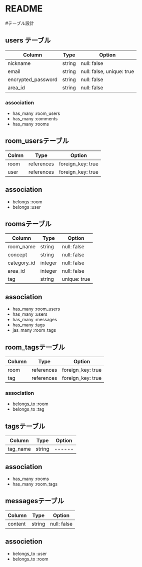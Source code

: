 # README
#テーブル設計
## users テーブル
| Column             | Type     | Option                     |
| -------            | ------   |  ------                    |
| nickname           | string   | null: false                |
| email              | string   | null: false,  unique: true |
| encrypted_password | string   | null: false                |
| area_id            | string   | null: false                |


### association
- has_many :room_users
- has_many :comments
- has_many :rooms

## room_usersテーブル
| Colmn    | Type       | Option               |
| ------   | -----      | ------               |
| room     | references | foreign_key: true    |
| user     | references | foreign_key: true    |

##  association

- belongs :room
- belongs :user

## roomsテーブル
| Column         | Type     | Option            |
| ------         | ----     | ----------        |
| room_name      | string   | null: false       | 
| concept        | string   | null: false       |
| category_id    | integer  | null: false       |
| area_id        | integer  | null: false       |
| tag            | string   | unique: true      |

## association
- has_many :room_users
- has_many :users
- has_many :messages
- has_many :tags
- jas_many :room_tags

## room_tagsテーブル
| Column  | Type       | Option            |
| ------  | --------   |------             |
| room    | references | foreign_key: true |
| tag     | references | foreign_key: true |
### association

- belongs_to :room 
- belongs_to :tag

## tagsテーブル
| Column    | Type      | Option      |
| ------    | -----     | ----------  |
| tag_name  | string    | ------      | 

## association

- has_many :rooms
- has_many :room_tags


## messagesテーブル
| Column  | Type   | Option      |
| ------  | ------ | ----------- |
| content | string | null: false |  

## associetion

- belongs_to :user
- belongs_to :room


